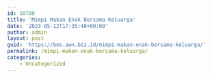 ```yaml
---
id: 10780
title: 'Mimpi Makan Enak Bersama Keluarga'
date: '2023-05-12T17:35:48+00:00'
author: admin
layout: post
guid: 'https://bos.awn.biz.id/mimpi-makan-enak-bersama-keluarga/'
permalink: /mimpi-makan-enak-bersama-keluarga/
categories:
    - Uncategorized
---
```


